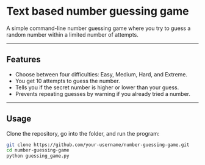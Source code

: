 # Text based number guessing game  

A simple command-line number guessing game where you try to guess a random number within a limited number of attempts.  

---

## Features  
- Choose between four difficulties: Easy, Medium, Hard, and Extreme.  
- You get 10 attempts to guess the number.  
- Tells you if the secret number is higher or lower than your guess.  
- Prevents repeating guesses by warning if you already tried a number.  

---

## Usage  

Clone the repository, go into the folder, and run the program:  

```bash
git clone https://github.com/your-username/number-guessing-game.git
cd number-guessing-game
python guessing_game.py
